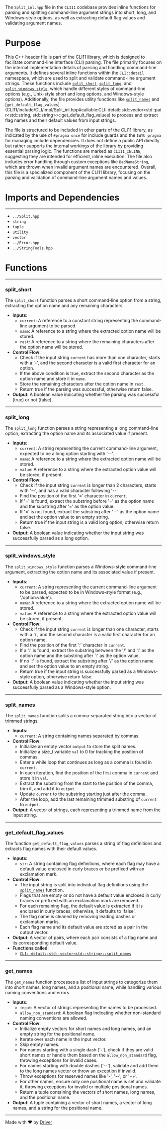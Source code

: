 <!--------------------------------------------------------------------------------->
<!-- IMPORTANT: This file is auto-generated by Driver (https://driver.ai). -------->
<!-- Manual edits may be overwritten on future commits. --------------------------->
<!--------------------------------------------------------------------------------->

The `Split_inl.hpp` file in the `CLI11` codebase provides inline functions for parsing and splitting command-line argument strings into short, long, and Windows-style options, as well as extracting default flag values and validating argument names.

# Purpose
This C++ header file is part of the CLI11 library, which is designed to facilitate command-line interface (CLI) parsing. The file primarily focuses on the internal implementation details of parsing and handling command-line arguments. It defines several inline functions within the `CLI::detail` namespace, which are used to split and validate command-line argument strings. These functions include [`split_short`](#detailsplit_short), [`split_long`](#detailsplit_long), and [`split_windows_style`](#detailsplit_windows_style), which handle different styles of command-line options (e.g., Unix-style short and long options, and Windows-style options). Additionally, the file provides utility functions like [`split_names`](CLI11/include/CLI/impl/Split_inl.hpp#callable:CLI::detail::std::vector<std::string>::split_names) and [`get_default_flag_values`](CLI11/include/CLI/impl/Split_inl.hpp#callable:CLI::detail::std::vector<std::pair<std::string, std::string>>::get_default_flag_values) to process and extract flag names and their default values from input strings.

The file is structured to be included in other parts of the CLI11 library, as indicated by the use of `#pragma once` for include guards and the `IWYU pragma` for managing include dependencies. It does not define a public API directly but rather supports the internal workings of the library by providing essential parsing logic. The functions are marked as `CLI11_INLINE`, suggesting they are intended for efficient, inline execution. The file also includes error handling through custom exceptions like `BadNameString`, which are thrown when invalid argument names are encountered. Overall, this file is a specialized component of the CLI11 library, focusing on the parsing and validation of command-line argument names and values.
# Imports and Dependencies

---
- `../Split.hpp`
- `string`
- `tuple`
- `utility`
- `vector`
- `../Error.hpp`
- `../StringTools.hpp`


# Functions

---
### split\_short<!-- {{#callable:CLI::detail::split_short}} -->
The `split_short` function parses a short command-line option from a string, extracting the option name and any remaining characters.
- **Inputs**:
    - `current`: A reference to a constant string representing the command-line argument to be parsed.
    - `name`: A reference to a string where the extracted option name will be stored.
    - `rest`: A reference to a string where the remaining characters after the option name will be stored.
- **Control Flow**:
    - Check if the input string `current` has more than one character, starts with a '-', and the second character is a valid first character for an option.
    - If the above condition is true, extract the second character as the option name and store it in `name`.
    - Store the remaining characters after the option name in `rest`.
    - Return true if the parsing was successful, otherwise return false.
- **Output**: A boolean value indicating whether the parsing was successful (true) or not (false).


---
### split\_long<!-- {{#callable:CLI::detail::split_long}} -->
The `split_long` function parses a string representing a long command-line option, extracting the option name and its associated value if present.
- **Inputs**:
    - `current`: A string representing the current command-line argument, expected to be a long option starting with '--'.
    - `name`: A reference to a string where the extracted option name will be stored.
    - `value`: A reference to a string where the extracted option value will be stored, if present.
- **Control Flow**:
    - Check if the input string `current` is longer than 2 characters, starts with '--', and has a valid character following '--'.
    - Find the position of the first '=' character in `current`.
    - If '=' is found, extract the substring before '=' as the option name and the substring after '=' as the option value.
    - If '=' is not found, extract the substring after '--' as the option name and set the option value to an empty string.
    - Return true if the input string is a valid long option, otherwise return false.
- **Output**: A boolean value indicating whether the input string was successfully parsed as a long option.


---
### split\_windows\_style<!-- {{#callable:CLI::detail::split_windows_style}} -->
The `split_windows_style` function parses a Windows-style command-line argument, extracting the option name and its associated value if present.
- **Inputs**:
    - `current`: A string representing the current command-line argument to be parsed, expected to be in Windows-style format (e.g., '/option:value').
    - `name`: A reference to a string where the extracted option name will be stored.
    - `value`: A reference to a string where the extracted option value will be stored, if present.
- **Control Flow**:
    - Check if the input string `current` is longer than one character, starts with a '/', and the second character is a valid first character for an option name.
    - Find the position of the first ':' character in `current`.
    - If a ':' is found, extract the substring between the '/' and ':' as the option name and the substring after ':' as the option value.
    - If no ':' is found, extract the substring after '/' as the option name and set the option value to an empty string.
    - Return true if the input string is successfully parsed as a Windows-style option, otherwise return false.
- **Output**: A boolean value indicating whether the input string was successfully parsed as a Windows-style option.


---
### split\_names<!-- {{#callable:CLI::detail::std::vector<std::string>::split_names}} -->
The `split_names` function splits a comma-separated string into a vector of trimmed strings.
- **Inputs**:
    - `current`: A string containing names separated by commas.
- **Control Flow**:
    - Initialize an empty vector `output` to store the split names.
    - Initialize a size_t variable `val` to 0 for tracking the position of commas.
    - Enter a while loop that continues as long as a comma is found in `current`.
    - In each iteration, find the position of the first comma in `current` and store it in `val`.
    - Extract the substring from the start to the position of the comma, trim it, and add it to `output`.
    - Update `current` to the substring starting just after the comma.
    - After the loop, add the last remaining trimmed substring of `current` to `output`.
- **Output**: A vector of strings, each representing a trimmed name from the input string.


---
### get\_default\_flag\_values<!-- {{#callable:CLI::detail::std::vector<std::pair<std::string, std::string>>::get_default_flag_values}} -->
The function `get_default_flag_values` parses a string of flag definitions and extracts flag names with their default values.
- **Inputs**:
    - `str`: A string containing flag definitions, where each flag may have a default value enclosed in curly braces or be prefixed with an exclamation mark.
- **Control Flow**:
    - The input string is split into individual flag definitions using the [`split_names`](CLI11/include/CLI/impl/Split_inl.hpp#callable:CLI::detail::std::vector<std::string>::split_names) function.
    - Flags that are empty or do not have a default value enclosed in curly braces or prefixed with an exclamation mark are removed.
    - For each remaining flag, the default value is extracted if it is enclosed in curly braces; otherwise, it defaults to 'false'.
    - The flag name is cleaned by removing leading dashes or exclamation marks.
    - Each flag name and its default value are stored as a pair in the output vector.
- **Output**: A vector of pairs, where each pair consists of a flag name and its corresponding default value.
- **Functions called**:
    - [`CLI::detail::std::vector<std::string>::split_names`](CLI11/include/CLI/impl/Split_inl.hpp#callable:CLI::detail::std::vector<std::string>::split_names)


---
### get\_names<!-- {{#callable:CLI::detail::std::tuple<std::vector<std::string>, std::vector<std::string>, std::string>::get_names}} -->
The `get_names` function processes a list of input strings to categorize them into short names, long names, and a positional name, while handling various naming conventions and errors.
- **Inputs**:
    - `input`: A vector of strings representing the names to be processed.
    - `allow_non_standard`: A boolean flag indicating whether non-standard naming conventions are allowed.
- **Control Flow**:
    - Initialize empty vectors for short names and long names, and an empty string for the positional name.
    - Iterate over each name in the input vector.
    - Skip empty names.
    - For names starting with a single dash ('-'), check if they are valid short names or handle them based on the `allow_non_standard` flag, throwing exceptions for invalid cases.
    - For names starting with double dashes ('--'), validate and add them to the long names vector or throw an exception if invalid.
    - Throw exceptions for reserved names like '-', '--', or '++'.
    - For other names, ensure only one positional name is set and validate it, throwing exceptions for invalid or multiple positional names.
    - Return a tuple containing the vectors of short names, long names, and the positional name.
- **Output**: A tuple containing a vector of short names, a vector of long names, and a string for the positional name.



---
Made with ❤️ by [Driver](https://www.driver.ai/)